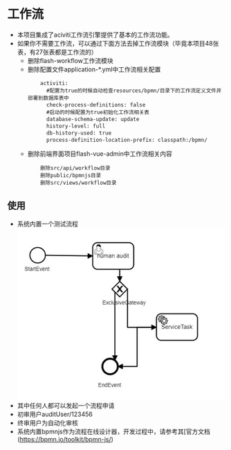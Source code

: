# 工作流
- 本项目集成了aciviti工作流引擎提供了基本的工作流功能。
- 如果你不需要工作流，可以通过下面方法去掉工作流模块（毕竟本项目48张表，有27张表都是工作流的）
    - 删除flash-workflow工作流模块
    - 删除配置文件application-*.yml中工作流相关配置
        ```properties
            activiti:
              #配置为true的时候自动检查resources/bpmn/目录下的工作流定义文件并部署到数据库表中
              check-process-definitions: false
              #启动的时候配置为true初始化工作流相关表
              database-schema-update: update
              history-level: full
              db-history-used: true
              process-definition-location-prefix: classpath:/bpmn/
        ```
     - 删除前端界面项目flash-vue-admin中工作流相关内容
        ```
            删除src/api/workflow目录
            删除public/bpmnjs目录
            删除src/views/workflow目录
        ```

## 使用
- 系统内置一个测试流程
![task-add](../../img/workflow/bpmn.jpg)
- 其中任何人都可以发起一个流程申请
- 初审用户auditUser/123456
- 终审用户为自动化审核
- 系统内置bpmnjs作为流程在线设计器，开发过程中，请参考其[官方文档(https://bpmn.io/toolkit/bpmn-js/)